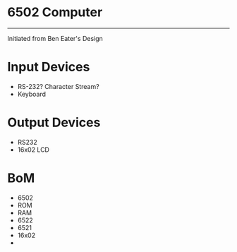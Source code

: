 # 6502 Computer
---

Initiated from Ben Eater's Design

# Input Devices
- RS-232? Character Stream?
- Keyboard

# Output Devices
- RS232
- 16x02 LCD

# BoM
- 6502
- ROM
- RAM
- 6522
- 6521
- 16x02
- 